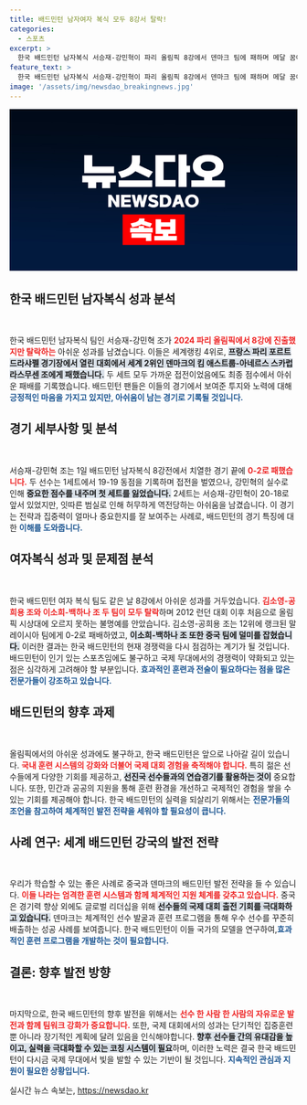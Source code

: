 ```yaml
---
title: 배드민턴 남자여자 복식 모두 8강서 탈락!
categories:
  - 스포츠
excerpt: >
  한국 배드민턴 남자복식 서승재-강민혁이 파리 올림픽 8강에서 덴마크 팀에 패하며 메달 꿈이 사라졌다. 여기에 여성 복식 팀들도 모두 탈락, 한국 배드민턴의 시상대 도전이 종료됐다.
feature_text: >
  한국 배드민턴 남자복식 서승재-강민혁이 파리 올림픽 8강에서 덴마크 팀에 패하며 메달 꿈이 사라졌다. 여기에 여성 복식 팀들도 모두 탈락, 한국 배드민턴의 시상대 도전이 종료됐다.
image: '/assets/img/newsdao_breakingnews.jpg'
---
```


<p><img src="/assets/img/newsdao_breakingnews.jpg" alt="bookingtag 속보" /></p>

<h2 data-ke-size="size26">한국 배드민턴 남자복식 성과 분석</h2>

<p data-ke-size="size16">&nbsp;</p>

<p>한국 배드민턴 남자복식 팀인 서승재-강민혁 조가 <b><span style="color: #ee2323;">2024 파리 올림픽에서 8강에 진출했지만 탈락하는</span></b> 아쉬운 성과를 남겼습니다. 이들은 세계랭킹 4위로, <b><span style="background-color: #21538527;">프랑스 파리 포르트드라샤펠 경기장에서 열린 대회에서 세계 2위인 덴마크의 킴 애스트룹-아네르스 스카럽 라스무센 조에게 패했습니다.</span></b> 두 세트 모두 가까운 접전이었음에도 최종 점수에서 아쉬운 패배를 기록했습니다. 배드민턴 팬들은 이들의 경기에서 보여준 투지와 노력에 대해 <b><span style="color: #1a5490;">긍정적인 마음을 가지고 있지만, 아쉬움이 남는 경기로 기록될 것입니다.</span></b></p>

<h2 data-ke-size="size26">경기 세부사항 및 분석</h2>

<p data-ke-size="size16">&nbsp;</p>

<p>서승재-강민혁 조는 1일 배드민턴 남자복식 8강전에서 치열한 경기 끝에 <b><span style="color: #ee2323;">0-2로 패했습니다.</span></b> 두 선수는 1세트에서 19-19 동점을 기록하며 접전을 벌였으나, 강민혁의 실수로 인해 <b><span style="background-color: #21538527;">중요한 점수를 내주며 첫 세트를 잃었습니다.</span></b> 2세트는 서승재-강민혁이 20-18로 앞서 있었지만, 잇따른 범실로 인해 허무하게 역전당하는 아쉬움을 남겼습니다. 이 경기는 전략과 집중력이 얼마나 중요한지를 잘 보여주는 사례로, 배드민턴의 경기 특징에 대한 <b><span style="color: #1a5490;">이해를 도와줍니다.</span></b></p>

<h2 data-ke-size="size26">여자복식 성과 및 문제점 분석</h2>

<p data-ke-size="size16">&nbsp;</p>

<p>한국 배드민턴 여자 복식 팀도 같은 날 8강에서 아쉬운 성과를 거두었습니다. <b><span style="color: #ee2323;">김소영-공희용 조와 이소희-백하나 조 두 팀이 모두 탈락</span></b>하며 2012 런던 대회 이후 처음으로 올림픽 시상대에 오르지 못하는 불명예를 안았습니다. 김소영-공희용 조는 12위에 랭크된 말레이시아 팀에게 0-2로 패배하였고, <b><span style="background-color: #21538527;">이소희-백하나 조 또한 중국 팀에 덜미를 잡혔습니다.</span></b> 이러한 결과는 한국 배드민턴의 현재 경쟁력을 다시 점검하는 계기가 될 것입니다. 배드민턴이 인기 있는 스포츠임에도 불구하고 국제 무대에서의 경쟁력이 약화되고 있는 점은 심각하게 고려해야 할 부분입니다. <b><span style="color: #1a5490;">효과적인 훈련과 전술이 필요하다는 점을 많은 전문가들이 강조하고 있습니다.</span></b></p>

<h2 data-ke-size="size26">배드민턴의 향후 과제</h2>

<p data-ke-size="size16">&nbsp;</p>

<p>올림픽에서의 아쉬운 성과에도 불구하고, 한국 배드민턴은 앞으로 나아갈 길이 있습니다. <b><span style="color: #ee2323;">국내 훈련 시스템의 강화와 더불어 국제 대회 경험을 축적해야 합니다.</span></b> 특히 젊은 선수들에게 다양한 기회를 제공하고, <b><span style="background-color: #21538527;">선진국 선수들과의 연습경기를 활용하는 것이</span></b> 중요합니다. 또한, 민간과 공공의 지원을 통해 훈련 환경을 개선하고 국제적인 경험을 쌓을 수 있는 기회를 제공해야 합니다. 한국 배드민턴의 실력을 되살리기 위해서는 <b><span style="color: #1a5490;">전문가들의 조언을 참고하여 체계적인 발전 전략을 세워야 할 필요성이 큽니다.</span></b></p>

<h2 data-ke-size="size26">사례 연구: 세계 배드민턴 강국의 발전 전략</h2>

<p data-ke-size="size16">&nbsp;</p>

<p>우리가 학습할 수 있는 좋은 사례로 중국과 덴마크의 배드민턴 발전 전략을 들 수 있습니다. <b><span style="color: #ee2323;">이들 나라는 엄격한 훈련 시스템과 함께 체계적인 지원 체계를 갖추고 있습니다.</span></b> 중국은 경기력 향상 외에도 글로벌 리더십을 위해 <b><span style="background-color: #21538527;">선수들의 국제 대회 출전 기회를 극대화하고 있습니다.</span></b> 덴마크는 체계적인 선수 발굴과 훈련 프로그램을 통해 우수 선수를 꾸준히 배출하는 성공 사례를 보여줍니다. 한국 배드민턴이 이들 국가의 모델을 연구하여,<b><span style="color: #1a5490;">효과적인 훈련 프로그램을 개발하는 것이 필요합니다.</span></b></p>

<h2 data-ke-size="size26">결론: 향후 발전 방향</h2>

<p data-ke-size="size16">&nbsp;</p>

<p>마지막으로, 한국 배드민턴의 향후 발전을 위해서는 <b><span style="color: #ee2323;">선수 한 사람 한 사람의 자유로운 발전과 함께 팀워크 강화가 중요합니다.</span></b> 또한, 국제 대회에서의 성과는 단기적인 집중훈련뿐 아니라 장기적인 계획에 달려 있음을 인식해야합니다. <b><span style="background-color: #21538527;">향후 선수들 간의 유대감을 높이고, 실력을 극대화할 수 있는 코칭 시스템이 필요</span></b>하며, 이러한 노력은 결국 한국 배드민턴이 다시금 국제 무대에서 빛을 발할 수 있는 기반이 될 것입니다. <b><span style="color: #1a5490;">지속적인 관심과 지원이 필요한 상황입니다.</span></b></p>
실시간 뉴스 속보는, <a href="https://newsdao.kr" rel="dofollow">https://newsdao.kr</a>


